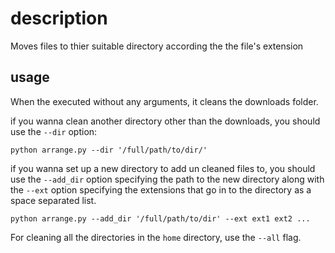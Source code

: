 # description
Moves files to thier suitable directory according the the file's extension

## usage
When the executed without any arguments, it cleans the downloads folder.

if you wanna clean another directory other than the downloads, you should use the `--dir` option:

`python arrange.py --dir '/full/path/to/dir/'`

if you wanna set up a new directory to add un cleaned files to, you should use the `--add_dir` option specifying the path to the new directory
along with the `--ext` option specifying the extensions that go in to the directory as a space separated list.

`python arrange.py --add_dir '/full/path/to/dir' --ext ext1 ext2 ...`

For cleaning all the directories in the `home` directory, use the `--all` flag.
